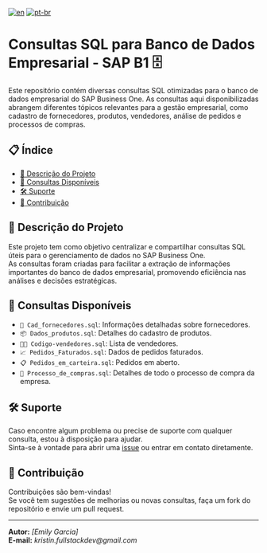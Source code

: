 [![en](https://img.shields.io/badge/lang-en-red.svg)](https://github.com/emy-devfullstack/Gerenciador-de-querys-SAP-B1/blob/main/README.md) [![pt-br](https://img.shields.io/badge/lang-pt--br-green.svg)](https://github.com/emy-devfullstack/Gerenciador-de-querys-SAP-B1/blob/main/README_pt-br.md)  


# **Consultas SQL para Banco de Dados Empresarial - SAP B1** 🗄️

Este repositório contém diversas consultas SQL otimizadas para o banco de dados empresarial do SAP Business One. As consultas aqui disponibilizadas abrangem diferentes tópicos relevantes para a gestão empresarial, como cadastro de fornecedores, produtos, vendedores, análise de pedidos e processos de compras.

## **📋 Índice**

- [📄 Descrição do Projeto](#descrição-do-projeto)
- [📂 Consultas Disponíveis](#consultas-disponíveis)
- [🛠️ Suporte](#suporte)
- [🤝 Contribuição](#contribuição)

## **📄 Descrição do Projeto**

Este projeto tem como objetivo centralizar e compartilhar consultas SQL úteis para o gerenciamento de dados no SAP Business One.  
As consultas foram criadas para facilitar a extração de informações importantes do banco de dados empresarial, promovendo eficiência nas análises e decisões estratégicas.

## **📂 Consultas Disponíveis**

- `📌 Cad_fornecedores.sql`: Informações detalhadas sobre fornecedores.
- `📦 Dados_produtos.sql`: Detalhes do cadastro de produtos.
- `🧑‍💼 Codigo-vendedores.sql`: Lista de vendedores.
- `📈 Pedidos_Faturados.sql`: Dados de pedidos faturados.
- `📋 Pedidos_em_carteira.sql`: Pedidos em aberto.
- `🛒 Processo_de_compras.sql`: Detalhes de todo o processo de compra da empresa.

## **🛠️ Suporte**

Caso encontre algum problema ou precise de suporte com qualquer consulta, estou à disposição para ajudar.  
Sinta-se à vontade para abrir uma [issue](https://github.com/emy-devfullstack/Gerenciador-de-querys-SAP-B1/issues) ou entrar em contato diretamente.

## **🤝 Contribuição**

Contribuições são bem-vindas!  
Se você tem sugestões de melhorias ou novas consultas, faça um fork do repositório e envie um pull request.

---
**Autor:** _[Emily Garcia]_  
**E-mail:** _kristin.fullstackdev@gmail.com_
